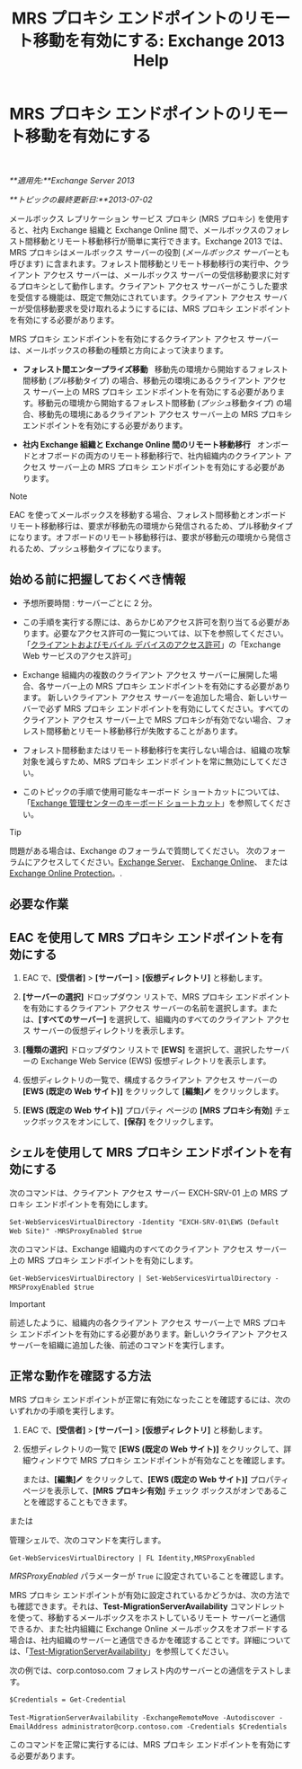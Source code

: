 ﻿---
title: 'MRS プロキシ エンドポイントのリモート移動を有効にする: Exchange 2013 Help'
TOCTitle: MRS プロキシ エンドポイントのリモート移動を有効にする
ms:assetid: 9840f712-127e-4c2d-bfe5-1b35cdb2a31b
ms:mtpsurl: https://technet.microsoft.com/ja-jp/library/Dn155787(v=EXCHG.150)
ms:contentKeyID: 54652978
ms.date: 04/24/2018
mtps_version: v=EXCHG.150
ms.translationtype: HT
---

# MRS プロキシ エンドポイントのリモート移動を有効にする

 

_**適用先:**Exchange Server 2013_

_**トピックの最終更新日:**2013-07-02_

メールボックス レプリケーション サービス プロキシ (MRS プロキシ) を使用すると、社内 Exchange 組織と Exchange Online 間で、メールボックスのフォレスト間移動とリモート移動移行が簡単に実行できます。Exchange 2013 では、MRS プロキシはメールボックス サーバーの役割 (*メールボックス サーバー*とも呼びます) に含まれます。フォレスト間移動とリモート移動移行の実行中、クライアント アクセス サーバーは、メールボックス サーバーの受信移動要求に対するプロキシとして動作します。クライアント アクセス サーバーがこうした要求を受信する機能は、既定で無効にされています。クライアント アクセス サーバーが受信移動要求を受け取れるようにするには、MRS プロキシ エンドポイントを有効にする必要があります。

MRS プロキシ エンドポイントを有効にするクライアント アクセス サーバーは、メールボックスの移動の種類と方向によって決まります。

  - **フォレスト間エンタープライズ移動**   移動先の環境から開始するフォレスト間移動 (*プル*移動タイプ) の場合、移動元の環境にあるクライアント アクセス サーバー上の MRS プロキシ エンドポイントを有効にする必要があります。移動元の環境から開始するフォレスト間移動 (*プッシュ*移動タイプ) の場合、移動先の環境にあるクライアント アクセス サーバー上の MRS プロキシ エンドポイントを有効にする必要があります。

  - **社内 Exchange 組織と Exchange Online 間のリモート移動移行**   オンボードとオフボードの両方のリモート移動移行で、社内組織内のクライアント アクセス サーバー上の MRS プロキシ エンドポイントを有効にする必要があります。


> [!NOTE]
> EAC を使ってメールボックスを移動する場合、フォレスト間移動とオンボード リモート移動移行は、要求が移動先の環境から発信されるため、プル移動タイプになります。オフボードのリモート移動移行は、要求が移動元の環境から発信されるため、プッシュ移動タイプになります。



## 始める前に把握しておくべき情報

  - 予想所要時間 : サーバーごとに 2 分。

  - この手順を実行する際には、あらかじめアクセス許可を割り当てる必要があります。必要なアクセス許可の一覧については、以下を参照してください。「[クライアントおよびモバイル デバイスのアクセス許可](clients-and-mobile-devices-permissions-exchange-2013-help.md)」の「Exchange Web サービスのアクセス許可」

  - Exchange 組織内の複数のクライアント アクセス サーバーに展開した場合、各サーバー上の MRS プロキシ エンドポイントを有効にする必要があります。 新しいクライアント アクセス サーバーを追加した場合、新しいサーバーで必ず MRS プロキシ エンドポイントを有効にしてください。すべてのクライアント アクセス サーバー上で MRS プロキシが有効でない場合、フォレスト間移動とリモート移動移行が失敗することがあります。

  - フォレスト間移動またはリモート移動移行を実行しない場合は、組織の攻撃対象を減らすため、MRS プロキシ エンドポイントを常に無効にしてください。

  - このトピックの手順で使用可能なキーボード ショートカットについては、「[Exchange 管理センターのキーボード ショートカット](keyboard-shortcuts-in-the-exchange-admin-center-exchange-online-protection-help.md)」を参照してください。


> [!TIP]
> 問題がある場合は、Exchange のフォーラムで質問してください。 次のフォーラムにアクセスしてください。<A href="https://go.microsoft.com/fwlink/p/?linkid=60612">Exchange Server</A>、 <A href="https://go.microsoft.com/fwlink/p/?linkid=267542">Exchange Online</A>、 または <A href="https://go.microsoft.com/fwlink/p/?linkid=285351">Exchange Online Protection</A>。.



## 必要な作業

## EAC を使用して MRS プロキシ エンドポイントを有効にする

1.  EAC で、**\[受信者\]** \> **\[サーバー\]** \> **\[仮想ディレクトリ\]** と移動します。

2.  **\[サーバーの選択\]** ドロップダウン リストで、MRS プロキシ エンドポイントを有効にするクライアント アクセス サーバーの名前を選択します。または、**\[すべてのサーバー\]** を選択して、組織内のすべてのクライアント アクセス サーバーの仮想ディレクトリを表示します。

3.  **\[種類の選択\]** ドロップダウン リストで **\[EWS\]** を選択して、選択したサーバーの Exchange Web Service (EWS) 仮想ディレクトリを表示します。

4.  仮想ディレクトリの一覧で、構成するクライアント アクセス サーバーの **\[EWS (既定の Web サイト)\]** をクリックして **\[編集\]**![編集アイコン](images/Bb124582.6f53ccb2-1f13-4c02-bea0-30690e6ea71d(EXCHG.150).gif "編集アイコン") をクリックします。

5.  **\[EWS (既定の Web サイト)\]** プロパティ ページの **\[MRS プロキシ有効\]** チェックボックスをオンにして、**\[保存\]** をクリックします。

## シェルを使用して MRS プロキシ エンドポイントを有効にする

次のコマンドは、クライアント アクセス サーバー EXCH-SRV-01 上の MRS プロキシ エンドポイントを有効にします。

    Set-WebServicesVirtualDirectory -Identity "EXCH-SRV-01\EWS (Default Web Site)" -MRSProxyEnabled $true

次のコマンドは、Exchange 組織内のすべてのクライアント アクセス サーバー上の MRS プロキシ エンドポイントを有効にします。

    Get-WebServicesVirtualDirectory | Set-WebServicesVirtualDirectory -MRSProxyEnabled $true


> [!IMPORTANT]
> 前述したように、組織内の各クライアント アクセス サーバー上で MRS プロキシ エンドポイントを有効にする必要があります。新しいクライアント アクセス サーバーを組織に追加した後、前述のコマンドを実行します。



## 正常な動作を確認する方法

MRS プロキシ エンドポイントが正常に有効になったことを確認するには、次のいずれかの手順を実行します。

1.  EAC で、**\[受信者\]** \> **\[サーバー\]** \> **\[仮想ディレクトリ\]** と移動します。

2.  仮想ディレクトリの一覧で **\[EWS (既定の Web サイト)\]** をクリックして、詳細ウィンドウで MRS プロキシ エンドポイントが有効なことを確認します。
    
    または、**\[編集\]**![編集アイコン](images/Bb124582.6f53ccb2-1f13-4c02-bea0-30690e6ea71d(EXCHG.150).gif "編集アイコン") をクリックして、**\[EWS (既定の Web サイト)\]** プロパティ ページを表示して、**\[MRS プロキシ有効\]** チェック ボックスがオンであることを確認することもできます。

または

管理シェルで、次のコマンドを実行します。

    Get-WebServicesVirtualDirectory | FL Identity,MRSProxyEnabled

*MRSProxyEnabled* パラメーターが `True` に設定されていることを確認します。

MRS プロキシ エンドポイントが有効に設定されているかどうかは、次の方法でも確認できます。それは、**Test-MigrationServerAvailability** コマンドレットを使って、移動するメールボックスをホストしているリモート サーバーと通信できるか、また社内組織に Exchange Online メールボックスをオフボードする場合は、社内組織のサーバーと通信できるかを確認することです。詳細については、「[Test-MigrationServerAvailability](https://technet.microsoft.com/ja-jp/library/jj219169\(v=exchg.150\))」を参照してください。

次の例では、corp.contoso.com フォレスト内のサーバーとの通信をテストします。

    $Credentials = Get-Credential

    Test-MigrationServerAvailability -ExchangeRemoteMove -Autodiscover -EmailAddress administrator@corp.contoso.com -Credentials $Credentials

このコマンドを正常に実行するには、MRS プロキシ エンドポイントを有効にする必要があります。

